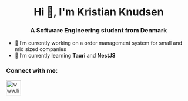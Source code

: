 
<h1 align="center">Hi 👋, I'm Kristian Knudsen</h1>
<h3 align="center">A Software Engineering student from Denmark</h3>

- 🔭 I’m currently working on a order management system for small and mid sized companies
- 🌱 I’m currently learning **Tauri** and **NestJS**

<h3 align="left">Connect with me:</h3>
<p align="left">
  <a href="https://linkedin.com/in/www.linkedin.com/in/kristian-pknudsen" target="blank">
    <img align="center" src="https://raw.githubusercontent.com/rahuldkjain/github-profile-readme-generator/master/src/images/icons/Social/linked-in-alt.svg" alt="www.linkedin.com/in/kristian-pknudsen" height="40" width="40" />
  </a>
</p>
